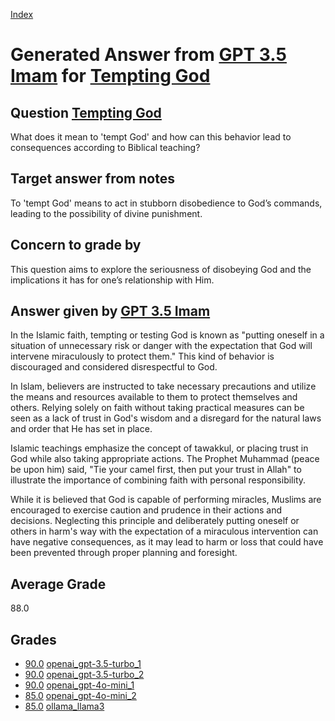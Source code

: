
[Index](../../../index.md)
# Generated Answer from [GPT 3.5 Imam](../../answering_models/GPT_3.5_Imam.md) for [Tempting God](../../questions/Tempting_God.md)

## Question [Tempting God](../../questions/Tempting_God.md)
What does it mean to 'tempt God' and how can this behavior lead to consequences according to Biblical teaching?

## Target answer from notes
To 'tempt God' means to act in stubborn disobedience to God’s commands, leading to the possibility of divine punishment.

## Concern to grade by
This question aims to explore the seriousness of disobeying God and the implications it has for one’s relationship with Him.

## Answer given by [GPT 3.5 Imam](../../answering_models/GPT_3.5_Imam.md)
In the Islamic faith, tempting or testing God is known as "putting oneself in a situation of unnecessary risk or danger with the expectation that God will intervene miraculously to protect them." This kind of behavior is discouraged and considered disrespectful to God.

In Islam, believers are instructed to take necessary precautions and utilize the means and resources available to them to protect themselves and others. Relying solely on faith without taking practical measures can be seen as a lack of trust in God's wisdom and a disregard for the natural laws and order that He has set in place.

Islamic teachings emphasize the concept of tawakkul, or placing trust in God while also taking appropriate actions. The Prophet Muhammad (peace be upon him) said, "Tie your camel first, then put your trust in Allah" to illustrate the importance of combining faith with personal responsibility.

While it is believed that God is capable of performing miracles, Muslims are encouraged to exercise caution and prudence in their actions and decisions. Neglecting this principle and deliberately putting oneself or others in harm's way with the expectation of a miraculous intervention can have negative consequences, as it may lead to harm or loss that could have been prevented through proper planning and foresight.

## Average Grade
88.0

## Grades
 * [90.0](./Tempting_God_grades/openai_gpt-3.5-turbo_1.md) [openai_gpt-3.5-turbo_1](../../grading_models/openai_gpt-3.5-turbo_1.md)
 * [90.0](./Tempting_God_grades/openai_gpt-3.5-turbo_2.md) [openai_gpt-3.5-turbo_2](../../grading_models/openai_gpt-3.5-turbo_2.md)
 * [90.0](./Tempting_God_grades/openai_gpt-4o-mini_1.md) [openai_gpt-4o-mini_1](../../grading_models/openai_gpt-4o-mini_1.md)
 * [85.0](./Tempting_God_grades/openai_gpt-4o-mini_2.md) [openai_gpt-4o-mini_2](../../grading_models/openai_gpt-4o-mini_2.md)
 * [85.0](./Tempting_God_grades/ollama_llama3.md) [ollama_llama3](../../grading_models/ollama_llama3.md)
